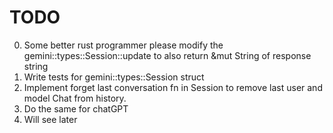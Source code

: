 # TODO
0. Some better rust programmer please modify the gemini::types::Session::update to also return &mut String of response string
1. Write tests for gemini::types::Session struct
2. Implement forget last conversation fn in Session to remove last user and model Chat from history.
3. Do the same for chatGPT
4. Will see later
